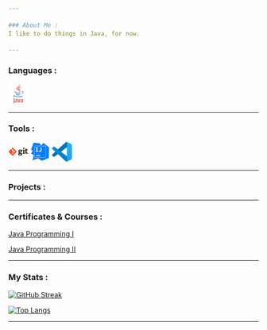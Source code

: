 ```yaml
---

### About Me :
I like to do things in Java, for now.

---
```


### Languages :
<div>
  <img src="https://github.com/devicons/devicon/blob/master/icons/java/java-original-wordmark.svg" title="Java" alt="Java" width="40" height="40"/>&nbsp;
<div>

---

### Tools :
<div>
  <img src="https://github.com/devicons/devicon/blob/master/icons/git/git-original-wordmark.svg" title="Git" **alt="Git" width="40" height="40"/>
  <img src="https://github.com/devicons/devicon/blob/master/icons/intellij/intellij-plain.svg" title="IntelliJ" **alt="IntelliJ" width="40" height="40"/>
  <img src="https://github.com/devicons/devicon/blob/master/icons/vscode/vscode-original.svg" title="Visual Studio Code" **alt="Visual Studio Code" width="40" height="40"/>
</div>

---

### Projects :

---

### Certificates & Courses :
<div>
  <p><a title="Java Programming I &middot; University of Helsinki" href="https://certificates.mooc.fi/validate/anwzi52aizc">Java Programming I</a></p>
  <p><a title="Java Programming II &middot; University of Helsinki" href="https://certificates.mooc.fi/validate/ga18hrv837s">Java Programming II</a></p>
</div>

---

### My Stats :
[![GitHub Streak](http://github-readme-streak-stats.herokuapp.com?user=JeremiasArian&theme=transparent&hide_border=true)](https://git.io/streak-stats)

[![Top Langs](https://github-readme-stats.vercel.app/api/top-langs/?username=JeremiasArian&layout=donut-vertical&hide_border=true&theme=transparent)](https://github.com/anuraghazra/github-readme-stats)

---
